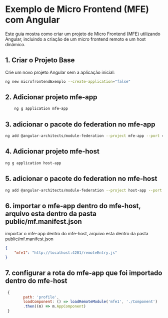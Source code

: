 # Exemplo de Micro Frontend (MFE) com Angular

Este guia mostra como criar um projeto de Micro Frontend (MFE) utilizando Angular, incluindo a criação de um micro frontend remoto e um host dinâmico.

## 1. Criar o Projeto Base

Crie um novo projeto Angular sem a aplicação inicial:

```bash
ng new microfrontendExemplo --create-application="false"
```

## 2. Adicionar projeto mfe-app
```bash
    ng g application mfe-app
```
## 3. adicionar o pacote do federation no mfe-app
```bash
ng add @angular-architects/module-federation --project mfe-app --port 4201 --type remote
```

## 4. Adicionar projeto mfe-host
```bash
ng g application host-app
```
## 5. adicionar o pacote do federation no mfe-host
```bash
ng add @angular-architects/module-federation --project host-app --port 4200 --type dynamic-host
```
## 6. importar o mfe-app dentro do mfe-host, arquivo esta dentro da pasta public/mf.manifest.json
importar o mfe-app dentro do mfe-host, arquivo esta dentro da pasta public/mf.manifest.json
```json
{
	"mfe1": "http://localhost:4201/remoteEntry.js"
}
```

## 7. configurar a rota do mfe-app que foi importado dentro do mfe-host 
```javascript
 {
        path: 'profile',
        loadComponent: () => loadRemoteModule('mfe1', './Component')
        .then((m) => m.AppComponent)
 }
```
